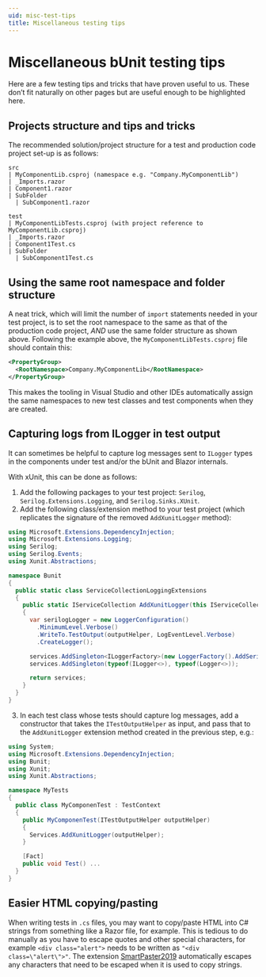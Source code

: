```yaml
---
uid: misc-test-tips
title: Miscellaneous testing tips
---
```


# Miscellaneous bUnit testing tips

Here are a few testing tips and tricks that have proven useful to us. These don’t fit naturally on other pages but are useful enough to be highlighted here.

## Projects structure and tips and tricks

The recommended solution/project structure for a test and production code project set-up is as follows:

```
src
| MyComponentLib.csproj (namespace e.g. "Company.MyComponentLib")
| _Imports.razor
| Component1.razor
| SubFolder
  | SubComponent1.razor

test
| MyComponentLibTests.csproj (with project reference to MyComponentLib.csproj)
| _Imports.razor
| Component1Test.cs
| SubFolder
  | SubComponent1Test.cs
```

## Using the same root namespace and folder structure

A neat trick, which will limit the number of `import` statements needed in your test project, is to set the root namespace to the same as that of the production code project, _AND_ use the same folder structure as shown above. Following the example above, the `MyComponentLibTests.csproj` file should contain this:

```xml
<PropertyGroup>
  <RootNamespace>Company.MyComponentLib</RootNamespace>
</PropertyGroup>
```

This makes the tooling in Visual Studio and other IDEs automatically assign the same namespaces to new test classes and test components when they are created.

## Capturing logs from ILogger in test output

It can sometimes be helpful to capture log messages sent to `ILogger` types in the components under test and/or the bUnit and Blazor internals. 

With xUnit, this can be done as follows:

1. Add the following packages to your test project: `Serilog`, `Serilog.Extensions.Logging`, and `Serilog.Sinks.XUnit`.
2. Add the following class/extension method to your test project (which replicates the signature of the removed `AddXunitLogger` method):  
  
  ```csharp
  using Microsoft.Extensions.DependencyInjection;
  using Microsoft.Extensions.Logging;
  using Serilog;
  using Serilog.Events;
  using Xunit.Abstractions;

  namespace Bunit
  {
    public static class ServiceCollectionLoggingExtensions
    {
      public static IServiceCollection AddXunitLogger(this IServiceCollection services, ITestOutputHelper outputHelper)
      {
        var serilogLogger = new LoggerConfiguration()
          .MinimumLevel.Verbose()
          .WriteTo.TestOutput(outputHelper, LogEventLevel.Verbose)
          .CreateLogger();

        services.AddSingleton<ILoggerFactory>(new LoggerFactory().AddSerilog(serilogLogger, dispose: true));
        services.AddSingleton(typeof(ILogger<>), typeof(Logger<>));

        return services;
      }
    }
  }
  ```

3. In each test class whose tests should capture log messages, add a constructor that takes the `ITestOutputHelper` as input, and pass that to the `AddXunitLogger` extension method created in the previous step, e.g.:  
  
  ```csharp
  using System;
  using Microsoft.Extensions.DependencyInjection;
  using Bunit;
  using Xunit;
  using Xunit.Abstractions;

  namespace MyTests
  {
    public class MyComponenTest : TestContext
    {
      public MyComponenTest(ITestOutputHelper outputHelper)
      {
        Services.AddXunitLogger(outputHelper);
      }

      [Fact]
      public void Test() ...
    }
  }
  ```

## Easier HTML copying/pasting

When writing tests in `.cs` files, you may want to copy/paste HTML into C# strings from something like a Razor file, for example. This is tedious to do manually as you have to escape quotes and other special characters, for example `<div class="alert">` needs to be written as `"<div class=\"alert\">"`. The extension [SmartPaster2019](https://marketplace.visualstudio.com/items?itemName=martinw.SmartPaster2013) automatically escapes any characters that need to be escaped when it is used to copy strings.
